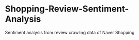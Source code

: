 # Shopping-Review-Sentiment-Analysis
Sentiment analysis from review crawling data of Naver Shopping
